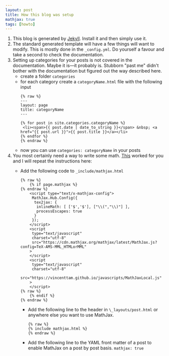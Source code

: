 ```yaml
---
layout: post
title: How this blog was setup
mathjax: true
tags: [howto]
---
```


1. This blog is generated by [Jekyll](https://jekyllrb.com/). Install it and then simply use it.
2. The standard generated template will have a few things will want to modify. This is mostly done in the `_config.yml`. Do yourself a favour and take a second to check the documentation.  
3. Setting up categories for your posts is not covered in the documentation. Maybe it is—it probably is. Stubborn "past me" didn't bother with the documentation but figured out the way described here.
    * create a folder `categories`
    * for each category create a  `categoryName.html` file with the following input
        ```
        {% raw %}
        ---
        layout: page
        title: categoryName
        ---

        {% for post in site.categories.categoryName %}
         <li><span>{{ post.date | date_to_string }}</span> &nbsp; <a href="{{ post.url }}">{{ post.title }}</a></li>
        {% endfor %}
        {% endraw %}
        ```
    * now you can use `categories: categoryName` in your posts
4. You most certainly need a way to write some math. [This](http://sgeos.github.io/github/jekyll/2016/08/21/adding_mathjax_to_a_jekyll_github_pages_blog.html) worked for you and I will repeat the instructions here:
    * Add the following code to `_include/mathjax.html` 
        ```
        {% raw %}
            {% if page.mathjax %}
        {% endraw %}
            <script type="text/x-mathjax-config">
             MathJax.Hub.Config({
              tex2jax: {
               inlineMath: [ ['$','$'], ["\\(","\\)"] ],
               processEscapes: true
              }
             });
            </script>
            <script
             type="text/javascript"
             charset="utf-8"
             src="https://cdn.mathjax.org/mathjax/latest/MathJax.js?config=TeX-AMS-MML_HTMLorMML"
            >
            </script>
            <script
             type="text/javascript"
             charset="utf-8"
             src="https://vincenttam.github.io/javascripts/MathJaxLocal.js"
            >
            </script>
        {% raw %}
            {% endif %}
        {% endraw %}
        ```

        * Add the following line to the header in `\_layouts/post.html` or anywhere else you want to use MathJax.  
            ```
            {% raw %}
            {% include mathjax.html %}
            {% endraw %}
            ```

        * Add the following line to the YAML front matter of a post to enable MathJax on a post by post basis.
            `mathjax: true`





